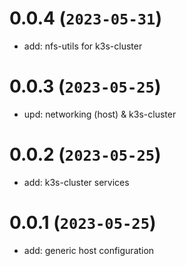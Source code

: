 # 0.0.4 (`2023-05-31`)
- add: nfs-utils for k3s-cluster

# 0.0.3 (`2023-05-25`)
- upd: networking (host) & k3s-cluster

# 0.0.2 (`2023-05-25`)
- add: k3s-cluster services

# 0.0.1 (`2023-05-25`)
- add: generic host configuration
